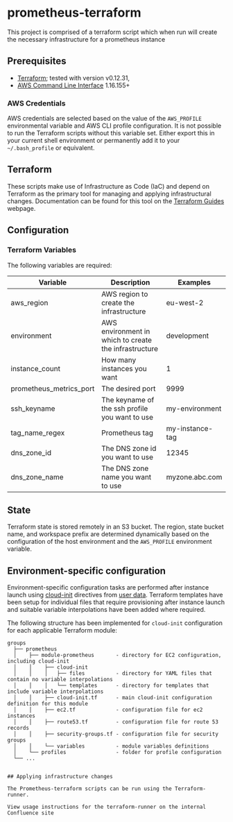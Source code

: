 # prometheus-terraform

This project is comprised of a terraform script which when run will create the necessary infrastructure for a prometheus instance  

## Prerequisites

* [Terraform](https://www.terraform.io/); tested with version v0.12.31,
* [AWS Command Line Interface](https://aws.amazon.com/cli/) 1.16.155+

### AWS Credentials

AWS credentials are selected based on the value of the `AWS_PROFILE` environmental variable and AWS CLI profile configuration. It is not possible to run the Terraform scripts without this variable set. Either export this in your current shell environment or permanently add it to your `~/.bash_profile` or equivalent.

## Terraform

These scripts make use of Infrastructure as Code (IaC) and depend on Terraform as the primary tool for managing and applying infrastructural changes. Documentation can be found for this tool on the [Terraform Guides](https://www.terraform.io/guides/index.html) webpage.

## Configuration
### Terraform Variables

The following variables are required:

Variable    | Description | Examples
-------------|------------ |---------------
aws_region  | AWS region to create the infrastructure  | eu-west-2
environment  | AWS environment in which to create the infrastructure  | development
instance_count | How many instances you want | 1
prometheus_metrics_port | The desired port | 9999
ssh_keyname | The keyname of the ssh profile you want to use | my-environment
tag_name_regex | Prometheus tag | my-instance-tag
dns_zone_id | The DNS zone id you want to use | 12345
dns_zone_name | The DNS zone name you want to use | myzone.abc.com

## State

Terraform state is stored remotely in an S3 bucket. The region, state bucket name, and workspace prefix are determined dynamically based on the configuration of the host environment and the `AWS_PROFILE` environment variable.

## Environment-specific configuration

Environment-specific configuration tasks are performed after instance launch using [cloud-init](https://cloud-init.io/) directives from [user data](https://docs.aws.amazon.com/AWSEC2/latest/UserGuide/user-data.html). Terraform templates have been setup for individual files that require provisioning after instance launch and suitable variable interpolations have been added where required.

The following structure has been implemented for `cloud-init` configuration for each applicable Terraform module:

```
groups
  ├── prometheus
  │    ├── module-prometheus       - directory for EC2 configuration, including cloud-init
  │    │    ├── cloud-init         
  │    │    │   ├── files          - directory for YAML files that contain no variable interpolations
  │    │    │   └── templates      - directory for templates that include variable interpolations
  │    │    ├── cloud-init.tf      - main cloud-init configuration definition for this module
  │    │    ├── ec2.tf             - configuration file for ec2 instances
  │    │    ├── route53.tf         - configuration file for route 53 records
  │    │    ├── security-groups.tf - configuration file for security groups
  │    │    └── variables          - module variables definitions
  │    └── profiles                - folder for profile configuration  
  └── ...


## Applying infrastructure changes

The Prometheus-terraform scripts can be run using the Terraform-runner.

View usage instructions for the terraform-runner on the internal Confluence site
